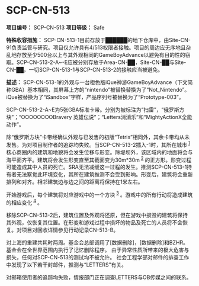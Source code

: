 # SCP-CN-513


**项目编号：** SCP-CN-513
**项目等级：** Safe

**特殊收容措施：** SCP-CN-513-1目前存放于██████的地下仓库中，由Site-CN-91负责监管与研究。项目仅允许具有4/513权限者接触。项目的周边应无序地且杂乱地存放至少500台以上与其外观相同的GameBoyAdvance以避免有目的性的窃取。SCP-CN-513-2-A~-E应被分别存放于Area-CN-██，Site-CN-██与Site-CN-██，一切SCP-CN-513-1与SCP-CN-513-2的接触应当被避免。


**描述：** 
SCP-CN-513-1的外观与一台橙色版iQue神游GameBoyAdvance（下文简称GBA）基本相同，其屏幕上方的“nintendo”被替换替换为了“Not_Nintendo”。iQue被替换为了“iSandbox”字样，产品序列号被替换为了“Prototype-003”。

SCP-CN-513-2-A~E为5张GBA标准卡带。分别为被标注为“扫雷”，“俄罗斯方块”；“OOOOOOOOBravery 英雄伝说”；“Letters消消乐”和“MightyActionX全能动作”。

除“俄罗斯方块”卡带经确认外观与已发售的初版“Tetris”相同外，其余卡带均从未发售。为对项目制作者的追踪均失败。当SCP-CN-513-2插入-1时，其所在城市<sup class='footnoteref'>
 <a shape='rect' class='footnoteref' id='footnoteref-1' href='javascript:;' onclick='WIKIDOT.page.utils.scrollToReference(&apos;footnote-1&apos;)'>1</a>
</sup>核心商圈内的建筑和地貌将会发生位移与形变。除堤坝外，该区域内的地面将会与海平面齐平。建筑将会发生形变直至其截面变为30m*30m<sup class='footnoteref'>
 <a shape='rect' class='footnoteref' id='footnoteref-2' href='javascript:;' onclick='WIKIDOT.page.utils.scrollToReference(&apos;footnote-2&apos;)'>2</a>
</sup>的正方形。形变过程可能造成其中人员的死亡。SRA无法减缓这一过程的发生。推测SCP-CN-513-1持有者无法察觉此环境变化，其所在建筑推测不会受到影响。形变后，建筑将会重新排列和对齐。相邻建筑边与边之间的距离将保持在1米左右。


开始游戏后，每个建筑将对应游戏中的一个方块<sup class='footnoteref'>
 <a shape='rect' class='footnoteref' id='footnoteref-3' href='javascript:;' onclick='WIKIDOT.page.utils.scrollToReference(&apos;footnote-3&apos;)'>3</a>
</sup>。游戏中的所有行动将造成建筑的相应变化<sup class='footnoteref'>
 <a shape='rect' class='footnoteref' id='footnoteref-4' href='javascript:;' onclick='WIKIDOT.page.utils.scrollToReference(&apos;footnote-4&apos;)'>4</a>
</sup>。

移除SCP-CN-513-2后，建筑位置及外观将还原，但在游戏中损毁的建筑将保持其外观，仅恢复其位置。在形变和游戏过程中损坏的物品及死亡的人员将不会恢复。对项目对回收详情参见行动记录CN-513-B。
















对上海的重建共耗时两周。基金会总部调用了[数据删除]，[数据删除]和BZHR。基金会在全世界范围内执行了记忆删除程序。
由于异常性质所带来的极大危害与损失，任何对SCP-CN-513的测试均不被允许。
社会工程学部对邮件的排查工作中发现了以下若干封邮件，推测与“LETTERS”有关。

对邮箱使用者的追踪均失败，情报部门正在调查LETTERS与OB传媒之间的联系。




